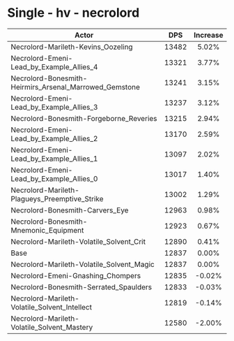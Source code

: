 # Single - hv - necrolord
| Actor | DPS | Increase |
|---|:---:|:---:|
|Necrolord-Marileth-Kevins_Oozeling|13482|5.02%|
|Necrolord-Emeni-Lead_by_Example_Allies_4|13321|3.77%|
|Necrolord-Bonesmith-Heirmirs_Arsenal_Marrowed_Gemstone|13241|3.15%|
|Necrolord-Emeni-Lead_by_Example_Allies_3|13237|3.12%|
|Necrolord-Bonesmith-Forgeborne_Reveries|13215|2.94%|
|Necrolord-Emeni-Lead_by_Example_Allies_2|13170|2.59%|
|Necrolord-Emeni-Lead_by_Example_Allies_1|13097|2.02%|
|Necrolord-Emeni-Lead_by_Example_Allies_0|13017|1.40%|
|Necrolord-Marileth-Plagueys_Preemptive_Strike|13002|1.29%|
|Necrolord-Bonesmith-Carvers_Eye|12963|0.98%|
|Necrolord-Bonesmith-Mnemonic_Equipment|12923|0.67%|
|Necrolord-Marileth-Volatile_Solvent_Crit|12890|0.41%|
|Base|12837|0.00%|
|Necrolord-Marileth-Volatile_Solvent_Magic|12837|0.00%|
|Necrolord-Emeni-Gnashing_Chompers|12835|-0.02%|
|Necrolord-Bonesmith-Serrated_Spaulders|12833|-0.03%|
|Necrolord-Marileth-Volatile_Solvent_Intellect|12819|-0.14%|
|Necrolord-Marileth-Volatile_Solvent_Mastery|12580|-2.00%|
